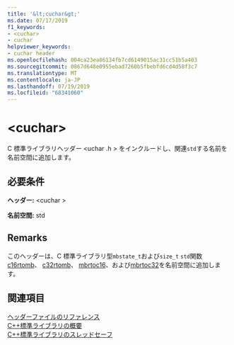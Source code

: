 ```yaml
---
title: '&lt;cuchar&gt;'
ms.date: 07/17/2019
f1_keywords:
- <cuchar>
- cuchar
helpviewer_keywords:
- cuchar header
ms.openlocfilehash: 004ca23ea86134fb7cd6149015ac31cc51b5a403
ms.sourcegitcommit: 0867d648e0955ebad7260b5fbebfd6cd4d58f3c7
ms.translationtype: MT
ms.contentlocale: ja-JP
ms.lasthandoff: 07/19/2019
ms.locfileid: "68341060"
---
```

# <a name="ltcuchargt"></a>&lt;cuchar&gt;

C 標準ライブラリヘッダー \<uchar .h > をインクルードし、関連`std`する名前を名前空間に追加します。

## <a name="requirements"></a>必要条件

**ヘッダー:** \<cuchar >

**名前空間:** std

## <a name="remarks"></a>Remarks

このヘッダーは、C 標準ライブラリ型`mbstate_t`および`size_t` `std`関数[c16rtomb](../c-runtime-library/reference/c16rtomb-c32rtomb1.md)、 [c32rtomb](../c-runtime-library/reference/c16rtomb-c32rtomb1.md)、 [mbrtoc16](../c-runtime-library/reference/mbrtoc16-mbrtoc323.md)、および[mbrtoc32](../c-runtime-library/reference/mbrtoc16-mbrtoc323.md)を名前空間に追加します。

## <a name="see-also"></a>関連項目

[ヘッダーファイルのリファレンス](cpp-standard-library-header-files.md)\
[C++標準ライブラリの概要](cpp-standard-library-overview.md)\
[C++標準ライブラリのスレッドセーフ](thread-safety-in-the-cpp-standard-library.md)
